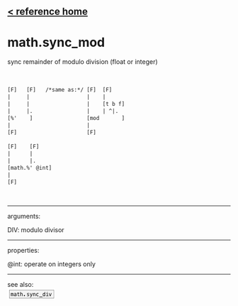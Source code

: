 [< reference home](ceammc_lib.html)
---

# math.sync_mod


sync remainder of modulo division (float or integer)

```


[F]   [F]   /*same as:*/ [F]  [F]
|     |                  |    |
|     |                  |    [t b f]
|     |.                 |    | ^|.
[%'    ]                 [mod       ]
|                        |
[F]                      [F]

[F]    [F]
|      |
|      |.
[math.%' @int]
|
[F]

            
```

---
arguments:

DIV: modulo divisor<br>

---
properties:

@int: operate on integers only<br>

---
see also:<br>
[![math.sync_div](img/object_math.sync_div.png)](math.sync_div.html)
